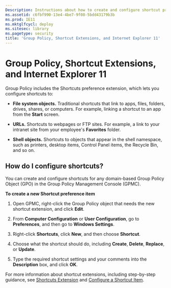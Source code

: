 ```yaml
---
Description: Instructions about how to create and configure shortcut preference extensions to file system objects, URLs, and shell objects.
ms.assetid: c6fbf990-13e4-4be7-9f08-5bdd43179b3b
ms.prod: IE11
ms.mktglfcycl: deploy
ms.sitesec: library
ms.pagetype: security
title: 'Group Policy, Shortcut Extensions, and Internet Explorer 11'
---
```


# Group Policy, Shortcut Extensions, and Internet Explorer 11
Group Policy includes the Shortcuts preference extension, which lets you configure shortcuts to:

-   **File system objects.** Traditional shortcuts that link to apps, files, folders, drives, shares, or computers. For example, linking a shortcut to an app from the **Start** screen.

-   **URLs.** Shortcuts to webpages or FTP sites. For example, a link to your intranet site from your employee's **Favorites** folder.

-   **Shell objects.** Shortcuts to objects that appear in the shell namespace, such as printers, desktop items, Control Panel items, the Recycle Bin, and so on.

## How do I configure shortcuts?
You can create and configure shortcuts for any domain-based Group Policy Object (GPO) in the Group Policy Management Console (GPMC).

**To create a new Shortcut preference item**

1.  Open GPMC, right-click the Group Policy object that needs the new shortcut extension, and click **Edit**.

2.  From **Computer Configuration** or **User Configuration**, go to **Preferences**, and then go to **Windows Settings**.

3.  Right-click **Shortcuts**, click **New**, and then choose **Shortcut**.

4.  Choose what the shortcut should do, including **Create**, **Delete**, **Replace**, or **Update**.

5.  Type the required shortcut settings and your comments into the **Description** box, and click **OK**.

For more information about shortcut extensions, including step-by-step guidance, see [Shortcuts Extension](http://go.microsoft.com/fwlink/?LinkId=214525) and [Configure a Shortcut Item](http://go.microsoft.com/fwlink/?LinkId=301837).

 

 



